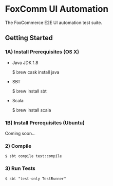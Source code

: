# FoxComm UI Automation

The FoxCommerce E2E UI automation test suite.

## Getting Started

### 1A) Install Prerequisites (OS X)

- Java JDK 1.8

    $ brew cask install java

- SBT

    $ brew install sbt

- Scala

    $ brew install scala

### 1B) Install Prerequisites (Ubuntu)

Coming soon...

### 2) Compile

    $ sbt compile test:compile

### 3) Run Tests

    $ sbt "test-only TestRunner"

